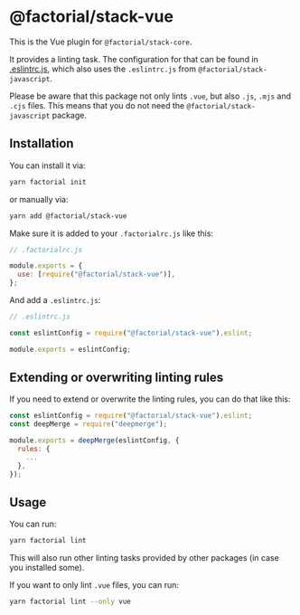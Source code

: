# @factorial/stack-vue

This is the Vue plugin for `@factorial/stack-core`.

It provides a linting task. The configuration for that can be found in [.eslintrc.js](.eslintrc.js), which also uses the `.eslintrc.js` from `@factorial/stack-javascript`.

Please be aware that this package not only lints `.vue`, but also `.js`, `.mjs` and `.cjs` files. This means that you do not need the `@factorial/stack-javascript` package.

## Installation

You can install it via:

```bash
yarn factorial init
```

or manually via:

```bash
yarn add @factorial/stack-vue
```

Make sure it is added to your `.factorialrc.js` like this:

```js
// .factorialrc.js

module.exports = {
  use: [require("@factorial/stack-vue")],
};
```

And add a `.eslintrc.js`:

```js
// .eslintrc.js

const eslintConfig = require("@factorial/stack-vue").eslint;

module.exports = eslintConfig;
```

## Extending or overwriting linting rules

If you need to extend or overwrite the linting rules, you can do that like this:

```js
const eslintConfig = require("@factorial/stack-vue").eslint;
const deepMerge = require("deepmerge");

module.exports = deepMerge(eslintConfig, {
  rules: {
    ...
  },
});
```

## Usage

You can run:

```bash
yarn factorial lint
```

This will also run other linting tasks provided by other packages (in case you installed some).

If you want to only lint `.vue` files, you can run:

```bash
yarn factorial lint --only vue
```

